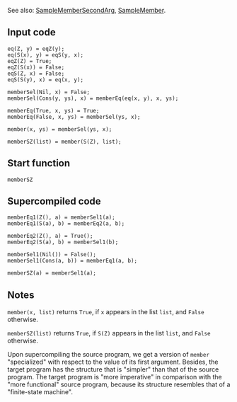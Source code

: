 See also: [SampleMemberSecondArg](SampleMemberSecondArg.md),
[SampleMember](SampleMember.md).

## Input code

```
eq(Z, y) = eqZ(y);
eq(S(x), y) = eqS(y, x);
eqZ(Z) = True;
eqZ(S(x)) = False;
eqS(Z, x) = False;
eqS(S(y), x) = eq(x, y);

memberSel(Nil, x) = False;
memberSel(Cons(y, ys), x) = memberEq(eq(x, y), x, ys);

memberEq(True, x, ys) = True;
memberEq(False, x, ys) = memberSel(ys, x);

member(x, ys) = memberSel(ys, x);

memberSZ(list) = member(S(Z), list);
```

## Start function

```
memberSZ
```

## Supercompiled code

```
memberEq1(Z(), a) = memberSel1(a);
memberEq1(S(a), b) = memberEq2(a, b);

memberEq2(Z(), a) = True();
memberEq2(S(a), b) = memberSel1(b);

memberSel1(Nil()) = False();
memberSel1(Cons(a, b)) = memberEq1(a, b);

memberSZ(a) = memberSel1(a);
```

## Notes


`member(x, list)` returns `True`, if `x` appears in the list `list`, and `False`
otherwise.

`memberSZ(list)` returns `True`, if `S(Z)` appears in the list `list`, and `False`
otherwise.

Upon supercompiling the source program, we get a version of `member` "specialized" with
respect to the value of its first argument. Besides, the target program has the structure
that is "simpler" than that of the source program. The target program
is "more imperative" in comparison with the "more functional"
source program, because its structure resembles that of a "finite-state machine".
